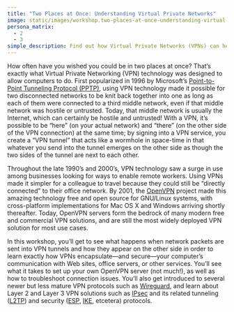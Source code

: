 ```yaml
---
title: "Two Places at Once: Understanding Virtual Private Networks"
image: static/images/workshop.two-places-at-once-understanding-virtual-private-networks.square.jpg
persona_matrix:
  - 2
  - 3
simple_description: Find out how Virtual Private Networks (VPNs) can help you evade Internet censorship, protect your network traffic, and offer easier access to remote services on firewalled internal networks. You'll learn how to set up and use OpenVPN, a free and widely-deployed VPN solution, so that you can connect securely to your home, office, or other provider's networks no matter where you are and no matter who's watching you. Using a VPN can also make it appear that you are accessing the Internet from a location other than where you are, which means it's simple to access some files or services that would otherwise be blocked where you live.
---
```


How often have you wished you could be in two places at once? That&rsquo;s exactly what Virtual Private Networking (VPN) technology was designed to allow computers to do. First popularized in 1996 by Microsoft&rsquo;s [Point-to-Point Tunneling Protocol (PPTP)](https://en.wikipedia.org/wiki/Point-to-Point_Tunneling_Protocol), using VPN technology made it possible for two disconnected networks to be knit back together into one as long as each of them were connected to a third middle network, even if that middle network was hostile or untrusted. Today, that middle network is usually the Internet, which can certainly be hostile and untrusted! With a VPN, it&rsquo;s possible to be &ldquo;here&rdquo; (on your actual network) and &ldquo;there&rdquo; (on the other side of the VPN connection) at the same time; by signing into a VPN service, you create a &ldquo;VPN tunnel&rdquo; that acts like a wormhole in space-time in that whatever you send into the tunnel emerges on the other side as though the two sides of the tunnel are next to each other.

Throughout the late 1990&rsquo;s and 2000&rsquo;s, VPN technology saw a surge in use among businesses looking for ways to enable remote workers. Using VPNs made it simpler for a colleague to travel because they could still be &ldquo;directly connected&rdquo; to their office network. By 2001, the [OpenVPN](https://openvpn.org/) project made this amazing technology free and open source for GNU/Linux systems, with cross-platform implementations for Mac OS X and Windows arriving shortly thereafter. Today, OpenVPN servers form the bedrock of many modern free and commercial VPN solutions, and are still the most widely deployed VPN solution for most use cases.

In this workshop, you&rsquo;ll get to see what happens when network packets are sent into VPN tunnels and how they appear on the other side in order to learn exactly how VPNs encapsulate&mdash;and secure&mdash;your computer&rsquo;s communication with Web sites, office servers, or other services. You&rsquo;ll see what it takes to set up your own OpenVPN server (not much!), as well as how to troubleshoot connection issues. You&rsquo;ll also get introduced to several newer but less mature VPN protocols such as [Wireguard](https://www.wireguard.com/), and learn about Layer 2 and Layer 3 VPN solutions such as [IPsec](https://en.wikipedia.org/wiki/IPsec) and its related tunneling ([L2TP](https://en.wikipedia.org/wiki/Layer_2_Tunneling_Protocol)) and security ([ESP](https://en.wikipedia.org/wiki/IPsec#Encapsulating_Security_Payload), [IKE](https://en.wikipedia.org/wiki/Internet_Key_Exchange), etcetera) protocols.

